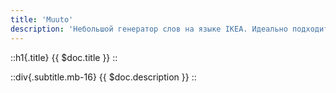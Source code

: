 ```yaml
---
title: 'Muuto'
description: 'Небольшой генератор слов на языке IKEA. Идеально подходит для генерации названий домашних проектов.'
---
```


::h1{.title}
{{ $doc.title }}
::

::div{.subtitle.mb-16}
{{ $doc.description }}
::
